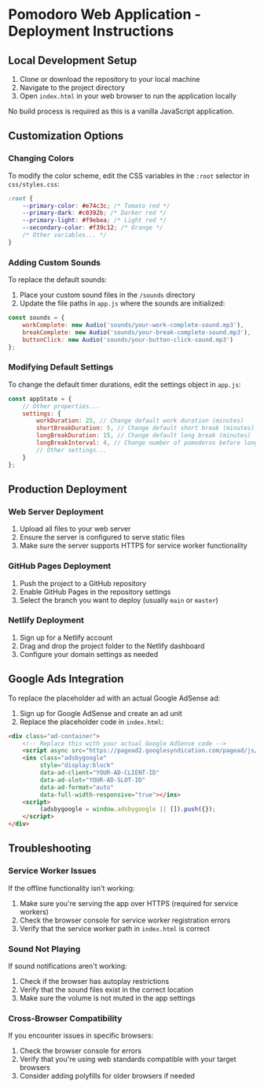 # Pomodoro Web Application - Deployment Instructions

## Local Development Setup

1. Clone or download the repository to your local machine
2. Navigate to the project directory
3. Open `index.html` in your web browser to run the application locally

No build process is required as this is a vanilla JavaScript application.

## Customization Options

### Changing Colors
To modify the color scheme, edit the CSS variables in the `:root` selector in `css/styles.css`:

```css
:root {
    --primary-color: #e74c3c; /* Tomato red */
    --primary-dark: #c0392b; /* Darker red */
    --primary-light: #f9ebea; /* Light red */
    --secondary-color: #f39c12; /* Orange */
    /* Other variables... */
}
```

### Adding Custom Sounds
To replace the default sounds:

1. Place your custom sound files in the `/sounds` directory
2. Update the file paths in `app.js` where the sounds are initialized:

```javascript
const sounds = {
    workComplete: new Audio('sounds/your-work-complete-sound.mp3'),
    breakComplete: new Audio('sounds/your-break-complete-sound.mp3'),
    buttonClick: new Audio('sounds/your-button-click-sound.mp3')
};
```

### Modifying Default Settings
To change the default timer durations, edit the settings object in `app.js`:

```javascript
const appState = {
    // Other properties...
    settings: {
        workDuration: 25, // Change default work duration (minutes)
        shortBreakDuration: 5, // Change default short break (minutes)
        longBreakDuration: 15, // Change default long break (minutes)
        longBreakInterval: 4, // Change number of pomodoros before long break
        // Other settings...
    }
};
```

## Production Deployment

### Web Server Deployment
1. Upload all files to your web server
2. Ensure the server is configured to serve static files
3. Make sure the server supports HTTPS for service worker functionality

### GitHub Pages Deployment
1. Push the project to a GitHub repository
2. Enable GitHub Pages in the repository settings
3. Select the branch you want to deploy (usually `main` or `master`)

### Netlify Deployment
1. Sign up for a Netlify account
2. Drag and drop the project folder to the Netlify dashboard
3. Configure your domain settings as needed

## Google Ads Integration

To replace the placeholder ad with an actual Google AdSense ad:

1. Sign up for Google AdSense and create an ad unit
2. Replace the placeholder code in `index.html`:

```html
<div class="ad-container">
    <!-- Replace this with your actual Google AdSense code -->
    <script async src="https://pagead2.googlesyndication.com/pagead/js/adsbygoogle.js"></script>
    <ins class="adsbygoogle"
         style="display:block"
         data-ad-client="YOUR-AD-CLIENT-ID"
         data-ad-slot="YOUR-AD-SLOT-ID"
         data-ad-format="auto"
         data-full-width-responsive="true"></ins>
    <script>
         (adsbygoogle = window.adsbygoogle || []).push({});
    </script>
</div>
```

## Troubleshooting

### Service Worker Issues
If the offline functionality isn't working:

1. Make sure you're serving the app over HTTPS (required for service workers)
2. Check the browser console for service worker registration errors
3. Verify that the service worker path in `index.html` is correct

### Sound Not Playing
If sound notifications aren't working:

1. Check if the browser has autoplay restrictions
2. Verify that the sound files exist in the correct location
3. Make sure the volume is not muted in the app settings

### Cross-Browser Compatibility
If you encounter issues in specific browsers:

1. Check the browser console for errors
2. Verify that you're using web standards compatible with your target browsers
3. Consider adding polyfills for older browsers if needed
